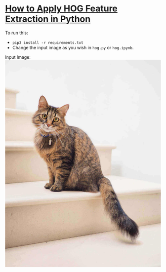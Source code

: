 # [How to Apply HOG Feature Extraction in Python](https://www.thepythoncode.com/article/hog-feature-extraction-in-python)
To run this:
- `pip3 install -r requirements.txt`
- Change the input image as you wish in `hog.py` or `hog.ipynb`.

Input Image:
![Cat_Image](https://github.com/PanduDcau/PythonDeepSource/blob/main/Hog%20Feature%20Extraction/Images/cat.jpg)
